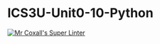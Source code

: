# ICS3U-Unit0-10-Python

[![Mr Coxall's Super Linter](https://github.com/Cameron-Diedrich/ICS3U-Unit0-10-Python/workflows/Mr%20Coxall's%20Super%20Linter/badge.svg)](https://github.com/Cameron-Diedrich/ICS3U-Unit0-10-Python/actions/)

